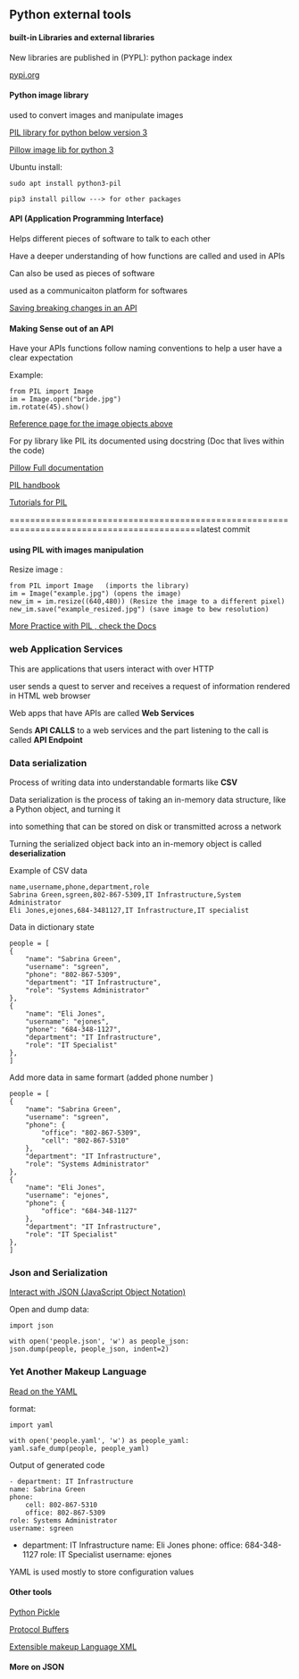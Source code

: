 ## Python external tools

#### built-in Libraries and external libraries

New libraries are published in (PYPL): python package index

[pypi.org](https://pypi.org/)

#### Python image library

used to convert images and manipulate images

[PIL library for python below version 3](http://www.pythonware.com/products/pil/)

[Pillow image lib for python 3](https://pypi.org/project/Pillow/)

Ubuntu install:

    sudo apt install python3-pil

    pip3 install pillow ---> for other packages

#### API (Application Programming Interface)

Helps different pieces of software to talk to each other

Have a deeper understanding of how functions are called and used in APIs

Can also be used as pieces of software 

used as a communicaiton platform for softwares

[Saving breaking changes in an API](https://semver.org/#summary)

#### Making Sense out of  an API

Have your APIs functions follow naming conventions to help a user have a clear expectation

Example:

    from PIL import Image
    im = Image.open("bride.jpg")
    im.rotate(45).show()

[Reference page for the image objects above ](https://pillow.readthedocs.io/en/stable/reference/Image.html)

For py library like PIL its documented using docstring (Doc that lives within the code)

[Pillow Full documentation](https://pillow.readthedocs.io/)

[PIL handbook](https://pillow.readthedocs.io/en/stable/handbook/index.html)

[Tutorials for PIL](https://pillow.readthedocs.io/en/stable/handbook/tutorial.html)


===========================================================================================latest commit

#### using PIL with images manipulation

Resize image :

    from PIL import Image   (imports the library)
    im = Image("example.jpg") (opens the image)
    new_im = im.resize((640,480)) (Resize the image to a different pixel)
    new_im.save("example_resized.jpg") (save image to bew resolution)

[More Practice with PIL , check the Docs](https://pillow.readthedocs.io/en/stable/handbook/tutorial.html)


### web Application Services

This are applications  that users interact with over HTTP

user sends a quest to server and receives a request of information rendered in HTML web browser

Web apps that have APIs are called **Web Services**

Sends __API CALLS__ to a web services  and the part listening to the call is called **API Endpoint**



### Data serialization

Process of writing data into understandable formarts like **CSV** 

Data serialization is the process of taking an in-memory data structure, like a Python object, and turning it 

into something that can be stored on disk or transmitted across a network

Turning the serialized object back into an in-memory object is called __deserialization__

Example of CSV data

    name,username,phone,department,role
    Sabrina Green,sgreen,802-867-5309,IT Infrastructure,System Administrator
    Eli Jones,ejones,684-3481127,IT Infrastructure,IT specialist

Data in dictionary state

    people = [
    {
        "name": "Sabrina Green",
        "username": "sgreen",
        "phone": "802-867-5309",
        "department": "IT Infrastructure",
        "role": "Systems Administrator"
    },
    {
        "name": "Eli Jones",
        "username": "ejones",
        "phone": "684-348-1127",
        "department": "IT Infrastructure",
        "role": "IT Specialist"
    },
    ]

Add more data in same formart (added phone number )

    people = [
    {
        "name": "Sabrina Green",
        "username": "sgreen",
        "phone": {
            "office": "802-867-5309",
            "cell": "802-867-5310"
        },
        "department": "IT Infrastructure",
        "role": "Systems Administrator"
    },
    {
        "name": "Eli Jones",
        "username": "ejones",
        "phone": {
            "office": "684-348-1127"
        },
        "department": "IT Infrastructure",
        "role": "IT Specialist"
    },
    ]

### Json and Serialization

[Interact with JSON (JavaScript Object Notation)](https://json.org/)

Open and dump data:

    import json

    with open('people.json', 'w') as people_json:
    json.dump(people, people_json, indent=2)


### Yet Another Makeup Language


[Read on the YAML](https://yaml.org/)

format:

    import yaml

    with open('people.yaml', 'w') as people_yaml:
    yaml.safe_dump(people, people_yaml)

Output of generated code

    - department: IT Infrastructure
    name: Sabrina Green
    phone:
        cell: 802-867-5310
        office: 802-867-5309
    role: Systems Administrator
    username: sgreen
-   department: IT Infrastructure
    name: Eli Jones
    phone:
        office: 684-348-1127
    role: IT Specialist
    username: ejones

YAML is used mostly to store configuration values

#### Other tools

[Python Pickle](https://docs.python.org/3/library/pickle.html)

[Protocol Buffers](https://developers.google.com/protocol-buffers)

[Extensible makeup Language XML](https://www.w3.org/XML/)

#### More on JSON



